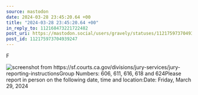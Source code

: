 ```yaml
---
source: mastodon
date: 2024-03-28 23:45:20.64 +00
title: "2024-03-28 23:45:20.64 +00"
in_reply_to: 112168473221722482
post_uri: https://mastodon.social/users/gravely/statuses/112175973704939247
post_id: 112175973704939247
---
```

F


![screenshot from https://sf.courts.ca.gov/divisions/jury-services/jury-reporting-instructionsGroup Numbers: 606, 611, 616, 618 and 624Please report in person on the following date, time and location:Date: Friday, March 29, 2024](/images/112175973437494163.png)

